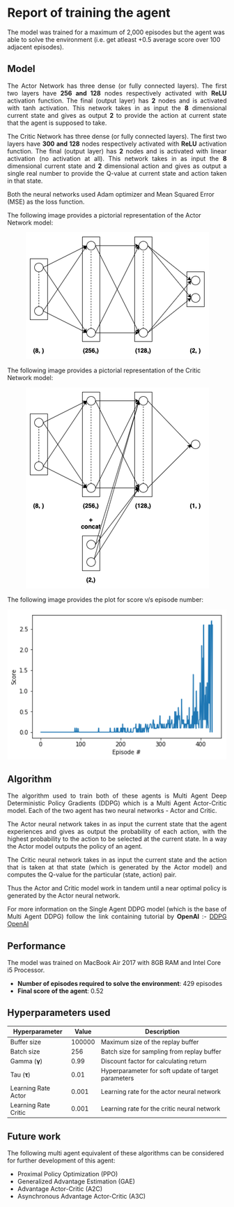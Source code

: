# Report of training the agent

<p>The model was trained for a maximum of 2,000 episodes but the agent was able to solve the environment (i.e. get atleast +0.5 average score over 100 adjacent episodes).</p>

## Model

<p align="justify">The Actor Network has three dense (or fully connected layers). The first two layers have <b>256 and 128</b> nodes respectively activated with <b>ReLU</b> activation function. The final (output layer) has <b>2</b> nodes and is activated with tanh activation. This network takes in as input the <b>8</b> dimensional current state and gives as output <b>2</b> to provide the action at current state that the agent is supposed to take.</p>

<p align="justify">The Critic Network has three dense (or fully connected layers). The first two layers have <b>300 and 128</b> nodes respectively activated with <b>ReLU</b> activation function. The final (output layer) has <b>2</b> nodes and is activated with linear activation (no activation at all). This network takes in as input the <b>8</b> dimensional current state and <b>2</b> dimensional action and gives as output a single real number to provide the Q-value at current state and action taken in that state.</p>

<p>Both the neural networks used Adam optimizer and Mean Squared Error (MSE) as the loss function.</p>

<p>The following image provides a pictorial representation of the Actor Network model:</p>

<p align='center'>
  <img src='images/actor-network.png' alt='Pictorial representation of Q-Network'>
</p>

<p>The following image provides a pictorial representation of the Critic Network model:</p>

<p align='center'>
  <img src='images/critic-network.png' alt='Pictorial representation of Q-Network'>
</p>

<p>The following image provides the plot for score v/s episode number:</p>

<p align='center'>
  <img src='images/plot.png' alt='Plot for score v/s episode number' width='650'>
</p>

## Algorithm

<p align="justify">The algorithm used to train both of these agents is Multi Agent Deep Deterministic Policy Gradients (DDPG) which is a Multi Agent Actor-Critic model. Each of the two agent has two neural networks - Actor and Critic.</p>

<p align="justify">The Actor neural network takes in as input the current state that the agent experiences and gives as output the probability of each action, with the highest probability to the action to be selected at the current state. In a way the Actor model outputs the policy of an agent.</p>

<p align="justify">The Critic neural network takes in as input the current state and the action that is taken at that state (which is generated by the Actor model) and computes the Q-value for the particular (state, action) pair.</p>

<p align="justify">Thus the Actor and Critic model work in tandem until a near optimal policy is generated by the Actor neural network.</p>

<p align="justify">For more information on the Single Agent DDPG model (which is the base of Multi Agent DDPG) follow the link containing tutorial by <b>OpenAI</b> :- <a href='https://spinningup.openai.com/en/latest/algorithms/ddpg.html'>DDPG OpenAI</a></p>

## Performance

<p>The model was trained on MacBook Air 2017 with 8GB RAM and Intel Core i5 Processor.</p>

<ul>
  <li><b>Number of episodes required to solve the environment</b>: 429 episodes</li>
  <li><b>Final score of the agent</b>: 0.52</li>
</ul>

## Hyperparameters used

| Hyperparameter           | Value  | Description                                               |
|--------------------------|--------|-----------------------------------------------------------|
| Buffer size              | 100000 | Maximum size of the replay buffer                         |
| Batch size               | 256    | Batch size for sampling from replay buffer                |
| Gamma (<b>γ</b>)         | 0.99   | Discount factor for calculating return                    |
| Tau (<b>τ</b>)           | 0.01   | Hyperparameter for soft update of target parameters       |
| Learning Rate Actor      | 0.001  | Learning rate for the actor neural network                |
| Learning Rate Critic     | 0.001  | Learning rate for the critic neural network               |

## Future work

<p>The following multi agent equivalent of these algorithms can be considered for further development of this agent:</p>

<ul>
  <li>Proximal Policy Optimization (PPO)</li>
  <li>Generalized Advantage Estimation (GAE)</li>
  <li>Advantage Actor-Critic (A2C)</li>
  <li>Asynchronous Advantage Actor-Critic (A3C)</li>
</ul>
